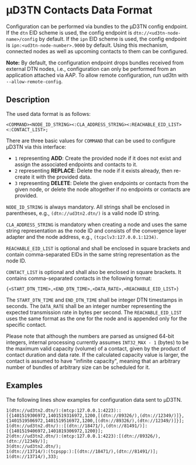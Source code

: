 # µD3TN Contacts Data Format

Configuration can be performed via bundles to the µD3TN config endpoint.
If the `dtn` EID scheme is used, the config endpoint is `dtn://<ud3tn-node-name>/config` by default. If the `ipn` EID scheme is used, the config endpoint is `ipn:<ud3tn-node-number>.9000` by default.
Using this mechanism, connected nodes as well as upcoming contacts to them can be configured.

**Note:** By default, the configuration endpoint drops bundles received from external DTN nodes, i.e., configuration can only be performed from an application attached via AAP.
To allow remote configuration, run ud3tn with `--allow-remote-config`.

## Description

The used data format is as follows:

```
<COMMAND><NODE_ID_STRING><:CLA_ADDRESS_STRING><:REACHABLE_EID_LIST><:CONTACT_LIST>;
```

There are three basic values for `COMMAND` that can be used to configure µD3TN via this interface:
  * `1` representing **ADD**: Create the provided node if it does not exist and assign the associated endpoints and contacts to it.
  * `2` representing **REPLACE**: Delete the node if it exists already, then re-create it with the provided data.
  * `3` representing **DELETE**: Delete the given endpoints or contacts from the given node, or delete the node altogether if no endpoints or contacts are provided.

`NODE_ID_STRING` is always mandatory. All strings shall be enclosed in parentheses, e.g., `(dtn://ud3tn2.dtn/)` is a valid node ID string.

`CLA_ADDRESS_STRING` is mandatory when creating a node and uses the same string representation as the node ID and consists of the convergence layer adapter and the node address, e.g., `(tcpclv3:127.0.0.1:1234)`.

`REACHABLE_EID_LIST` is optional and shall be enclosed in square brackets and contain comma-separated EIDs in the same string representation as the node ID.

`CONTACT_LIST` is optional and shall also be enclosed in square brackets. It contains comma-separated contacts in the following format:

```
{<START_DTN_TIME>,<END_DTN_TIME>,<DATA_RATE>,<REACHABLE_EID_LIST>}
```

The `START_DTN_TIME` and `END_DTN_TIME` shall be integer DTN timestamps in seconds. The `DATA_RATE` shall be an integer number representing the expected transmission rate in bytes per second. The `REACHABLE_EID_LIST` uses the same format as the one for the node and is appended only for the specific contact.

Please note that although the numbers are parsed as unsigned 64-bit integers, internal processing currently assumes `INT32_MAX - 1` (bytes) to be the maximum valid capacity (volume) of a contact, given by the product of contact duration and data rate. If the calculated capacity value is larger, the contact is assumed to have "infinite capacity", meaning that an arbitrary number of bundles of arbitrary size can be scheduled for it.

## Examples

The following lines show examples for configuration data sent to µD3TN.

```
1(dtn://ud3tn2.dtn/):(mtcp:127.0.0.1:4223)::[{1401519306972,1401519316972,1200,[(dtn://89326/),(dtn://12349/)]},{1401519506972,1401519516972,1200,[(dtn://89326/),(dtn://12349/)]}];
1(dtn://ud3tn2.dtn/)::[(dtn://18471/),(dtn://81491/)]:[{1401519406972,1401819306972,1200}];
2(dtn://ud3tn2.dtn/):(mtcp:127.0.0.1:4223):[(dtn://89326/),(dtn://12349/)];
3(dtn://ud3tn2.dtn/);
1(dtn://13714/):(tcpspp:):[(dtn://18471/),(dtn://81491/)];
1(dtn://13714/),333;
```

